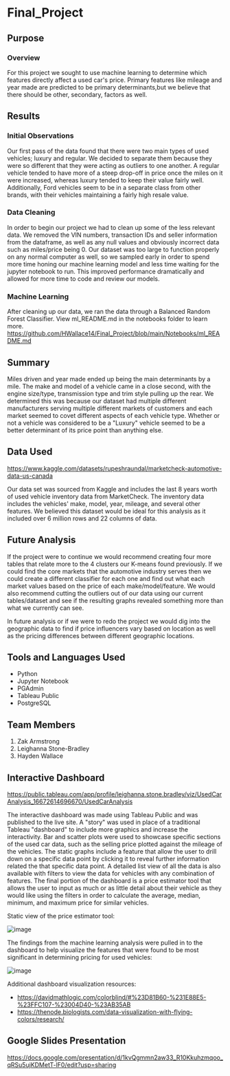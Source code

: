 # Final_Project

## Purpose

### Overview

For this project we sought to use machine learning to determine which features directly affect a used car's price. Primary features like mileage and year made are predicted to be primary determinants,but we believe that there should be other, secondary, factors as well. 

## Results

### Initial Observations

Our first pass of the data found that there were two main types of used vehicles; luxury and regular. We decided to separate them because they were so different that they were acting as outliers to one another. A regular vehicle tended to have more of a steep drop-off in price once the miles on it were increased, whereas luxury tended to keep their value fairly well. Additionally, Ford vehicles seem to be in a separate class from other brands, with their vehicles maintaining a fairly high resale value.

### Data Cleaning

In order to begin our project we had to clean up some of the less relevant data. We removed the VIN numbers, transaction IDs and seller information from the dataframe, as well as any null values and obviously incorrect data such as miles/price being 0. Our dataset was too large to function properly on any normal computer as well, so we sampled early in order to spend more time honing our machine learning model and less time waiting for the jupyter notebook to run. This improved performance dramatically and allowed for more time to code and review our models.

### Machine Learning

After cleaning up our data, we ran the data through a Balanced Random Forest Classifier. View ml_README.md in the notebooks folder to learn more. https://github.com/HWallace14/Final_Project/blob/main/Notebooks/ml_README.md

## Summary

Miles driven and year made ended up being the main determinants by a mile. The make and model of a vehicle came in a close second, with the engine size/type, transmission type and trim style pulling up the rear. We determined this was because our dataset had multiple different manufacturers serving multiple different markets of customers and each market seemed to covet different aspects of each vehicle type. Whether or not a vehicle was considered to be a "Luxury" vehicle seemed to be a better determinant of its price point than anything else.

## Data Used

https://www.kaggle.com/datasets/rupeshraundal/marketcheck-automotive-data-us-canada

Our data set was sourced from Kaggle and includes the last 8 years worth of used vehicle inventory data from MarketCheck. The inventory data includes the vehicles' make, model, year, mileage, and several other features. We believed this dataset would be ideal for this analysis as it included over 6 million rows and 22 columns of data. 

## Future Analysis

If the project were to continue we would recommend creating four more tables that relate more to the 4 clusters our K-means found previously. If we could find the core markets that the automotive industry serves then we could create a different classifier for each one and find out what each market values based on the price of each make/model/feature. We would also recommend cutting the outliers out of our data using our current tables/dataset and see if the resulting graphs revealed something more than what we currently can see.

In future analysis or if we were to redo the project we would dig into the geographic data to find if price influencers vary based on location as well as the pricing differences between different geographic locations. 


## Tools and Languages Used

- Python
- Jupyter Notebook
- PGAdmin
- Tableau Public
- PostgreSQL

## Team Members

1. Zak Armstrong
2. Leighanna Stone-Bradley
3. Hayden Wallace

## Interactive Dashboard

https://public.tableau.com/app/profile/leighanna.stone.bradley/viz/UsedCarAnalysis_16672614696670/UsedCarAnalysis

The interactive dashboard was made using Tableau Public and was published to the live site. A "story" was used in place of a traditional Tableau "dashboard" to include more graphics and increase the interactivity.  Bar and scatter plots were used to showcase specific sections of the used car data, such as the selling price plotted against the mileage of the vehicles. The static graphs include a feature that allow the user to drill down on a specific data point by clicking it to reveal further information related the that specific data point. A detailed list view of all the data is also available with filters to view the data for vehicles with any combination of features. The final portion of the dashboard is a price estimator tool that allows the user to input as much or as little detail about their vehicle as they would like using the filters in order to calculate the average, median, minimum, and maximum price for similar vehicles. 

Static view of the price estimator tool:

![image](https://user-images.githubusercontent.com/107161421/200711949-f5afcfbd-4b73-4934-b885-4cef483697f7.png)

The findings from the machine learning analysis were pulled in to the dashboard to help visualize the features that were found to be most significant in determining pricing for used vehicles:

![image](https://user-images.githubusercontent.com/107161421/201235136-0e3d4742-6ed3-4222-883c-9d4ddd951c1a.png)

Additional dashboard visualization resources:
- https://davidmathlogic.com/colorblind/#%23D81B60-%231E88E5-%23FFC107-%23004D40-%23AB35AB
- https://thenode.biologists.com/data-visualization-with-flying-colors/research/

## Google Slides Presentation

https://docs.google.com/presentation/d/1kvQgmmn2aw33_R10Kkuhzmqoo_qRSu5ujKDMetT-lF0/edit?usp=sharing
